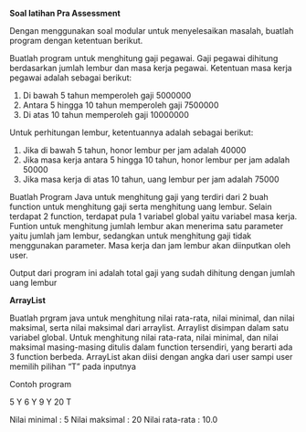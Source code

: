 **Soal latihan Pra Assessment**

Dengan menggunakan soal modular untuk menyelesaikan masalah, buatlah program dengan ketentuan berikut.

Buatlah program untuk menghitung gaji pegawai. Gaji pegawai dihitung berdasarkan jumlah lembur dan masa kerja pegawai. Ketentuan masa kerja pegawai adalah sebagai berikut:

1. Di bawah 5 tahun memperoleh gaji 5000000
2. Antara 5 hingga 10 tahun memperoleh gaji 7500000
3. Di atas 10 tahun memperoleh gaji 10000000

Untuk perhitungan lembur, ketentuannya adalah sebagai berikut:

1. Jika di bawah 5 tahun, honor lembur per jam adalah 40000
2. Jika masa kerja antara 5 hingga 10 tahun, honor lembur per jam adalah 50000
3. Jika masa kerja di atas 10 tahun, uang lembur per jam adalah 75000

Buatlah Program Java untuk menghitung gaji yang terdiri dari 2 buah function untuk menghitung gaji serta menghitung uang lembur. Selain terdapat 2 function, terdapat pula 1 variabel global yaitu variabel masa kerja. Funtion untuk menghitung jumlah lembur akan menerima satu parameter yaitu jumlah jam lembur, sedangkan untuk menghitung gaji tidak menggunakan parameter. Masa kerja dan jam lembur akan diinputkan oleh user. 

Output dari program ini adalah total gaji yang sudah dihitung dengan jumlah uang lembur

**ArrayList**

Buatlah prgram java untuk menghitung nilai rata-rata, nilai minimal, dan nilai maksimal, serta nilai maksimal dari arraylist. Arraylist disimpan dalam satu variabel global. Untuk menghitung nilai rata-rata, nilai minimal, dan nilai maksimal masing-masing ditulis dalam function tersendiri, yang berarti ada 3 function berbeda. ArrayList  akan diisi dengan angka dari user sampi user memilih pilihan “T” pada inputnya

Contoh program

5
Y
6
Y
9
Y
20
T

Nilai minimal : 5
Nilai maksimal : 20
Nilai rata-rata : 10.0
